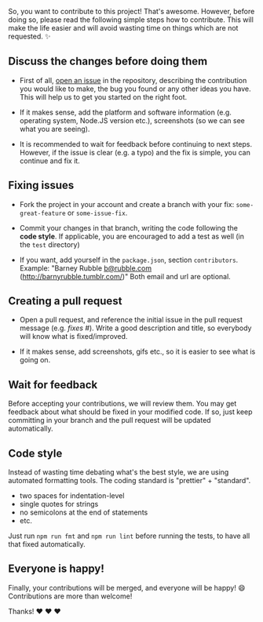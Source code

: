 
So, you want to contribute to this project! That's awesome. However, before
doing so, please read the following simple steps how to contribute. This will
make the life easier and will avoid wasting time on things which are not
requested. :sparkles:

## Discuss the changes before doing them

 - First of all, [open an issue](https://github.com/croqaz/clean-mark/issues)
   in the repository, describing the contribution you would like to make,
   the bug you found or any other ideas you have. This will help us to get
   you started on the right foot.

 - If it makes sense, add the platform and software information (e.g. operating
   system, Node.JS version etc.), screenshots (so we can see what you are
   seeing).

 - It is recommended to wait for feedback before continuing to next steps.
   However, if the issue is clear (e.g. a typo) and the fix is simple, you can
   continue and fix it.

## Fixing issues

 - Fork the project in your account and create a branch with your fix:
   `some-great-feature` or `some-issue-fix`.

 - Commit your changes in that branch, writing the code following the
   **code style**. If applicable, you are encouraged to add a test as well
   (in the `test` directory)

 - If you want, add yourself in the `package.json`, section `contributors`.
   Example: "Barney Rubble <b@rubble.com> (http://barnyrubble.tumblr.com/)"
   Both email and url are optional.

## Creating a pull request

 - Open a pull request, and reference the initial issue in the pull request
   message (e.g. *fixes #<your-issue-number>*). Write a good description and
   title, so everybody will know what is fixed/improved.

 - If it makes sense, add screenshots, gifs etc., so it is easier to see what
   is going on.

## Wait for feedback

Before accepting your contributions, we will review them. You may get feedback
about what should be fixed in your modified code. If so, just keep committing
in your branch and the pull request will be updated automatically.

## Code style

Instead of wasting time debating what's the best style, we are using automated
formatting tools. The coding standard is "prettier" + "standard".

* two spaces for indentation-level
* single quotes for strings
* no semicolons at the end of statements
* etc.

Just run `npm run fmt` and `npm run lint` before running the tests, to have all that fixed automatically.

## Everyone is happy!

Finally, your contributions will be merged, and everyone will be happy! :smile:
Contributions are more than welcome!

Thanks! :heart: :heart: :heart:
